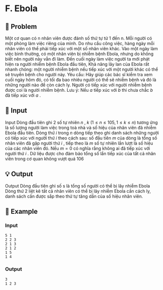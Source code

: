 # F. Ebola

## 📖 Problem

Một cơ quan có n nhân viên được đánh số thứ tự từ 1 đến n. Mỗi người có một phòng làm việc riêng của mình. Do nhu cầu công việc, hàng ngày mỗi nhân viên có thể phải tiếp xúc với một số nhân viên khác. Vào một ngày làm việc bình thường, có một nhân viên bị nhiễm bệnh Ebola, nhưng do không biết nên người này vẫn đi làm. Đến cuối ngày làm việc người ta mới phát hiện ra người nhiễm bệnh Ebola đầu tiên, Khả năng lây lan của Ebola rất nhanh chóng: một người nhiễm bệnh nếu tiếp xúc với một người khác có thể sẽ truyền bệnh cho người này.
Yêu cầu: Hãy giúp các bác sĩ kiểm tra xem cuối ngày hôm đó, có tối đa bao nhiêu người có thể sẽ nhiễm bệnh và đó là những người nào để còn cách ly. Người có tiếp xúc với người nhiễm bệnh được coi là người nhiễm bệnh.
Lưu ý: Nếu
$a$
tiếp xúc với
$b$
thi chưa chắc
$b$
đã tiếp xúc với
$a$
.


## 🧩 Input

Input
Dòng đầu tiên ghi
$2$
số tự nhiên
$n$
,
$k$
$(1 ≤n≤ 105, 1 ≤k≤n)$
tương ứng là số lượng người làm việc trong toà nhà và số hiệu của nhân viên đã nhiễm Ebola đầu tiên.
Dòng thứ
$i$
trong
$n$
dòng tiếp theo ghi danh sách những người có tiếp xúc với người thứ
$i$
theo cách sau: số đầu tiên
$m$
của dòng là tổng số nhân viên đã gặp người thứ
$i$
, tiếp theo là
$m$
số tự nhiên lần lượt là số hiệu của các nhân viên đó. Nếu
$m= 0$
có nghĩa rằng không ai đã tiếp xúc với người thứ
$i$
.
Dữ liệu được cho đảm bảo tổng số lần tiếp xúc của tất cả nhân viên trong cơ quan không vượt quá
$106$


## 💡 Output

Output
Dòng đầu tiên ghi số s là tổng số người có thể bị lây nhiễm Ebola
Dòng thứ
$2$
liệt kê tất cả nhân viên có thể bị lây nhiễm Ebola cần cách ly, danh sách cần được sắp theo thứ tự tăng dần của số hiệu nhân viên.


## 🧠 Example

### Input

```text
5 1
2 2 3
2 1 3
2 1 2
1 5
1 4
```

### Output

```text
3
1 2 3
```



